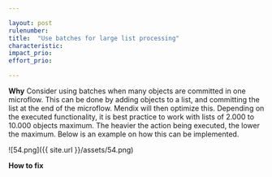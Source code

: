 ```yaml
---

layout: post
rulenumber: 
title:  "Use batches for large list processing"
characteristic: 
impact_prio: 
effort_prio:

---
```


**Why**
Consider using batches when many objects are committed in one microflow. This can be done by adding objects to a list, and committing the list at the end of the microflow. Mendix will then optimize this. Depending on the executed functionality, it is best practice to work with lists of 2.000 to 10.000 objects maximum. The heavier the action being executed, the lower the maximum. Below is an example on how this can be implemented. 

![54.png]({{ site.url }}/assets/54.png)

**How to fix**
